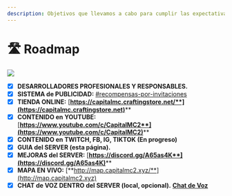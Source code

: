 ```yaml
---
description: Objetivos que llevamos a cabo para cumplir las expectativas
---
```


# 🛣 Roadmap

![](.gitbook/assets/2021-12-08\_20.11.14.png)

* [x] **DESARROLLADORES PROFESIONALES Y RESPONSABLES.**
* [x] **SISTEMA de PUBLICIDAD:** [#recompensas-por-invitaciones](guia/recompensas.md#recompensas-por-invitaciones "mention")
* [x] **TIENDA ONLINE:** [**https://capitalmc.craftingstore.net/**](https://capitalmc.craftingstore.net)****
* [x] **CONTENIDO en YOUTUBE:** [**https://www.youtube.com/c/CapitalMC2**](https://www.youtube.com/c/CapitalMC2)****
* [x] **CONTENIDO en TWITCH, FB, IG, TIKTOK (En progreso)**
* [x] **GUIA del SERVER (esta página).**
* [x] **MEJORAS del SERVER:** [**https://discord.gg/A65as4K**](https://discord.gg/A65as4K)****
* [x] **MAPA EN VIVO:** [**http://map.capitalmc2.xyz/**](http://map.capitalmc2.xyz)
* [x] **CHAT de VOZ DENTRO del SERVER (local, opcional).** [**Chat de Voz**](guia/chat-de-voz.md)
